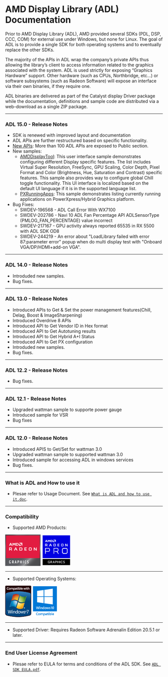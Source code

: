 # AMD Display Library (ADL) Documentation
Prior to AMD Display Library (ADL), AMD provided several SDKs (PDL, DSP, CCC, COM) for external use under Windows, but none for Linux. The goal of ADL is to provide a single SDK for both operating systems and to eventually replace the other SDKs.

The majority of the APIs in ADL wrap the company’s private APIs thus allowing the library’s client to access information related to the graphics associated with the system. ADL is used strictly for exposing “Graphics Hardware” support. Other hardware (such as CPUs, Northbridge, etc…) or software subsystems (such as Radeon Software) will expose an interface via their own binaries, if they require one.

ADL binaries are delivered as part of the Catalyst display Driver package while the documentation, definitions and sample code are distributed via a web-download as a single ZIP package. 

---

### ADL 15.0 - Release Notes
* SDK is renewed with improved layout and documentation
* ADL APIs are further restructured based on specific functionality.
* <a href="LatestAPIS.html">New APIs</a>:
	More than 100 ADL APIs are exposed to Public section.
* New samples:
	* <a href="AMDDisplayTool-example.html">AMDDisplayTool</a>: This user interface sample demonstrates configuring different Display specific features. The list includes Virtual Super Resolution, FreeSync, GPU Scaling, Color Depth, Pixel Format and Color (Brightness, Hue, Saturation and Contrast) specific features. This sample also provides way to configure global Chill toggle functionality. This UI interface is localized based on the default UI language if it is in the supported language list.
	* <a href="PXRunningApps-example.html">PXRunningApps</a>: This sample demonstrates listing currently running applications on PowerXpress/Hybrid Graphics platform.
* Bug Fixes:
	* SWDEV-196568 - ADL Call Error With WX7100
	* SWDEV-202786 - Navi 10 ADL Fan Percentage API ADLSensorType (PMLOG_FAN_PERCENTAGE) value incorrect
	* SWDEV-217167 - GPU activity always reported 65535 in RX 5500 with ADL SDK OD8
	* SWDEV-244219 - An error about "LoadLibrary failed with error 87:parameter error" popup when do multi display test with "Onboard VGA/DP/HDMI+add-on VGA".
	
---

### ADL 14.0 - Release Notes
* Introduded new samples.
* Bug fixes.

--- 

### ADL 13.0 - Release Notes
* Introduced APIs to Get & Set the power management features(Chill, Delag, Boost & ImageSharpening)
* Introduced Overdrive 8 APIs 
* Introduced API to Get Vendor ID in Hex format
* Introduced API to Get Autotuning results
* Introduced API to Get Hybrid A+I Status
* Introduced API to Get PX configuration 
* Introduded new samples.
* Bug fixes.

--- 

### ADL 12.2 - Release Notes
* Bug fixes.

--- 

### ADL 12.1 - Release Notes
* Upgraded wattman sample to supporte power gauge
* Introduced sample for VSR
* Bug fixes

--- 

### ADL 12.0 - Release Notes
* Introduced APIS to Get/Set for wattman 3.0
* Upgraded wattman sample to supported wattman 3.0
* Introduced sample for accessing ADL in windows services
* Bug fixes.

--- 

### What is ADL and How to use it
* Plesae refer to Usage Document. See <a href="What is ADL and how to use it.doc">`What is ADL and how to use it.doc`</a>.

--- 

### Compatibility
* Supported AMD Products:
<div>
  <img src="169768-C_RADEON_FAMILY_BADGE_E_RGB.PNG" title="AMD Radeon Graphics" margin="5" height="100"/> <img src="18161301-A_AMDRadeonProMASTER_Badge_RGB.PNG" title="AMD FirePro Graphics" margin="5" height="100"/>  
</div>

---
* Supported Operating Systems:
<div>
  <img src="Windows7.PNG" margin="5" height="100" title="Windows 7" /> <img src="Windows10.PNG" margin="5" height="100" title="Windows 10" /> 
</div>

---
* Supported Driver:
	Requires Radeon Software Adrenalin Edition 20.5.1 or later.

---
### End User License Agreement
* Plesae refer to EULA for terms and conditions of the ADL SDK. See <a href="ADL SDK EULA.pdf">`ADL SDK EULA.pdf`</a>.


